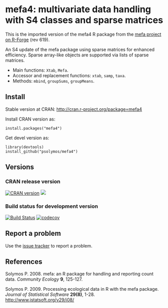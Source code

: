 # mefa4: multivariate data handling with S4 classes and sparse matrices

This is the imported version of the mefa4 R package from the [mefa project on R-Forge](https://r-forge.r-project.org/projects/mefa/) (rev 619).

An S4 update of the mefa package using sparse matrices for enhanced efficiency.
Sparse array-like objects are supported via lists of sparse matrices.

* Main functions: `Xtab`, `Mefa`.
* Accessor and replacement functions: `xtab`, `samp`, `taxa`.
* Methods: `mbind`, `groupSums`, `groupMeans`.

## Install

Stable version at CRAN: http://cran.r-project.org/package=mefa4

Install CRAN version as:
```{r}
install.packages("mefa4")
```

Get devel version as:
```{r}
library(devtools)
install_github("psolymos/mefa4")
```

## Versions

### CRAN release version

[![CRAN version](http://www.r-pkg.org/badges/version/mefa4)](http://cran.rstudio.com/web/packages/mefa4/index.html) [![](http://cranlogs.r-pkg.org/badges/grand-total/mefa4)](http://cran.rstudio.com/web/packages/mefa4/index.html)

### Build status for development version

[![Build Status](https://travis-ci.org/psolymos/mefa4.svg?branch=master)](https://travis-ci.org/psolymos/mefa4) [![codecov](https://codecov.io/gh/psolymos/mefa4/branch/master/graph/badge.svg)](https://codecov.io/gh/psolymos/mefa4)


## Report a problem

Use the [issue tracker](https://github.com/psolymos/mefa4/issues)
to report a problem.

## References

Solymos P. 2008. mefa: an R package for handling and reporting count data.
_Community Ecology_ **9**, 125-127.

Solymos P. 2009. Processing ecological data in R with the mefa package.
_Journal of Statistical Software_ **29(8)**, 1-28.
http://www.jstatsoft.org/v29/i08/
